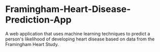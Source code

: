 # Framingham-Heart-Disease-Prediction-App
A web application that uses machine learning techniques to predict a person's likelihood of developing heart disease based on data from the Framingham Heart Study.
